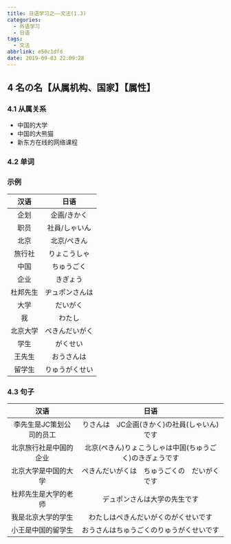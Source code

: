```yaml
---
title: 日语学习之——文法(1.3)
categories:
  - 外语学习
  - 日语
tags:
  - 文法
abbrlink: e50c1dfd
date: 2019-09-03 22:09:28
---
```

## 4 名の名【从属机构、国家】【属性】
### 4.1 从属关系
* 中国的大学
* 中国的大熊猫
* 新东方在线的网络课程

<!--more-->
### 4.2 单词


### 示例

|   汉语   |      日语      |
| :------: | :------------: |
|   企划   |  企画/きかく   |
|   职员   | 社員/しゃいん  |
|   北京   |  北京/ぺきん   |
|  旅行社  |  りょこうしゃ  |
|   中国   |   ちゅうごく   |
|   企业   |    きぎょう    |
| 杜邦先生 | ヂュポンさんは |
|   大学   |    だいがく    |
|    我    |     わたし     |
| 北京大学 | ぺきんだいがく |
|   学生   |    がくせい    |
|  王先生  |   おうさんは   |
|  留学生  | りゅうがくせい |

### 4.3 句子

|           汉语           |                           日语                           |
| :----------------------: | :------------------------------------------------------: |
| 李先生是JC策划公司的员工 |       りさんは　JC企画(きかく)の社員(しゃいん)です       |
|  北京旅行社是中国的企业  | 北京(ぺきん)りょこうしゃは中国(ちゅうごく)のきぎょうです |
|   北京大学是中国的大学   |       ぺきんだいがくは　ちゅうごくの　だいがくです       |
|   杜邦先生是大学的老师   |               デュポンさんは大学の先生です               |
|    我是北京大学的学生    |           わたしはぺきんだいがくのがくせいです           |
|    小王是中国的留学生    |         おうさんはちゅうごくのりゅうがくせいです         |

